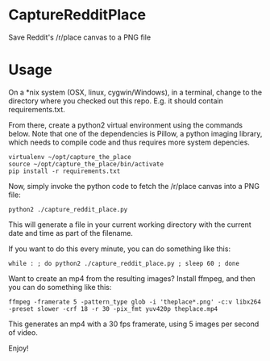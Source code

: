 # CaptureRedditPlace
Save Reddit's /r/place canvas to a PNG file

# Usage

On a *nix system (OSX, linux, cygwin/Windows), in a terminal, change to the directory where you checked out this repo. E.g. it should contain requirements.txt.

From there, create a python2 virtual environment using the commands below. Note that one of the dependencies is Pillow, a python imaging library, which needs to compile code and thus requires more system depencies.

    virtualenv ~/opt/capture_the_place
    source ~/opt/capture_the_place/bin/activate
    pip install -r requirements.txt
    
Now, simply invoke the python code to fetch the /r/place canvas into a PNG file:

    python2 ./capture_reddit_place.py
    
This will generate a file in your current working directory with the current date and time as part of the filename.

If you want to do this every minute, you can do something like this:

    while : ; do python2 ./capture_reddit_place.py ; sleep 60 ; done
    
Want to create an mp4 from the resulting images? Install ffmpeg, and then you can do something like this:

    ffmpeg -framerate 5 -pattern_type glob -i 'theplace*.png' -c:v libx264 -preset slower -crf 18 -r 30 -pix_fmt yuv420p theplace.mp4

This generates an mp4 with a 30 fps framerate, using 5 images per second of video.

Enjoy!
